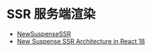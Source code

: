 # SSR 服务端渲染

- [NewSuspenseSSR](https://github.com/18355166248/megalo-note/tree/main/packages/React/NewSuspenseSSR)
- [New Suspense SSR Architecture in React 18](https://github.com/reactwg/react-18/discussions/37)
